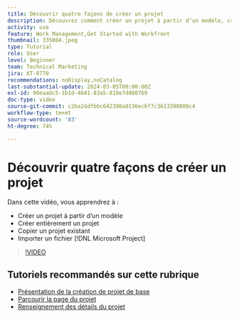 ```yaml
---
title: Découvrir quatre façons de créer un projet
description: Découvrez comment créer un projet à partir d’un modèle, créer entièrement un projet, copier un projet existant ou importer un fichier  [!DNL Microsoft Project] .
activity: use
feature: Work Management,Get Started with Workfront
thumbnail: 335084.jpeg
type: Tutorial
role: User
level: Beginner
team: Technical Marketing
jira: KT-8770
recommendations: noDisplay,noCatalog
last-substantial-update: 2024-03-05T00:00:00Z
exl-id: 98eaadc5-1b1d-4641-83a5-818e7dd60769
doc-type: video
source-git-commit: c2ba2ddfbbc642398a0136ecbf7c3613208080c4
workflow-type: tm+mt
source-wordcount: '83'
ht-degree: 74%

---
```


# Découvrir quatre façons de créer un projet

Dans cette vidéo, vous apprendrez à :

* Créer un projet à partir d’un modèle
* Créer entièrement un projet
* Copier un projet existant
* Importer un fichier [!DNL Microsoft Project]

>[!VIDEO](https://video.tv.adobe.com/v/335084/?quality=12&learn=on)

## Tutoriels recommandés sur cette rubrique

* [Présentation de la création de projet de base](https://experienceleague.adobe.com/en/docs/workfront-learn/tutorials-workfront/manage-work/projects/understand-basic-project-creation)
* [Parcourir la page du projet](https://experienceleague.adobe.com/en/docs/workfront-learn/tutorials-workfront/manage-work/projects/navigate-the-project-page)
* [Renseignement des détails du projet](https://experienceleague.adobe.com/en/docs/workfront-learn/tutorials-workfront/manage-work/projects/fill-in-the-project-details)

